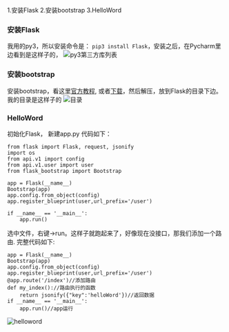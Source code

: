 1.安装Flask
2.安装bootstrap
3.HelloWord

### 安装Flask
我用的py3，所以安装命令是：
`pip3 install Flask`，安装之后，在Pycharm里边看到是这样子的，
![py3第三方库列表](https://upload-images.jianshu.io/upload_images/783986-a4a6c6ec9ceee10a.png?imageMogr2/auto-orient/strip%7CimageView2/2/w/1240)

### 安装bootstrap
安装bootstrap，看这里[官方教程](https://v2.bootcss.com/index.html),
或者[下载](http://getbootstrap.com/2.3.2/assets/bootstrap.zip
)，然后解压，放到Flask的目录下边。我的目录是这样子的
![目录](https://upload-images.jianshu.io/upload_images/783986-be66520f42984dda.png?imageMogr2/auto-orient/strip%7CimageView2/2/w/1240)

### HelloWord
初始化Flask，
新建app.py
代码如下：
```
from flask import Flask, request, jsonify
import os
from api.v1 import config
from api.v1.user import user
from flask_bootstrap import Bootstrap

app = Flask(__name__)
Bootstrap(app)
app.config.from_object(config)
app.register_blueprint(user,url_prefix='/user')

if __name__ == '__main__':
    app.run()
```
选中文件，右键->run。这样子就跑起来了，好像现在没接口，那我们添加一个路由.
完整代码如下:
```
app = Flask(__name__)
Bootstrap(app)
app.config.from_object(config)
app.register_blueprint(user,url_prefix='/user')
@app.route('/index')//添加路由
def my_index()://路由执行的函数
    return jsonify({"key":'helloWord'})//返回数据
if __name__ == '__main__':
    app.run()//app运行
```
![helloword](https://upload-images.jianshu.io/upload_images/783986-435882bd99cf0aa0.png?imageMogr2/auto-orient/strip%7CimageView2/2/w/1240)
